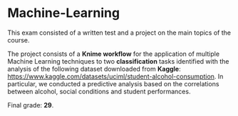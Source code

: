 # Machine-Learning

This exam consisted of a written test and a project on the main topics of the course.

The project consists of a **Knime workflow** for the application of multiple Machine Learning techniques to two **classification** tasks identified with the analysis of the following dataset downloaded from **Kaggle**: https://www.kaggle.com/datasets/uciml/student-alcohol-consumption. In particular, we conducted a predictive analysis based on the correlations between alcohol, social conditions and student performances.

Final grade: **29**.
